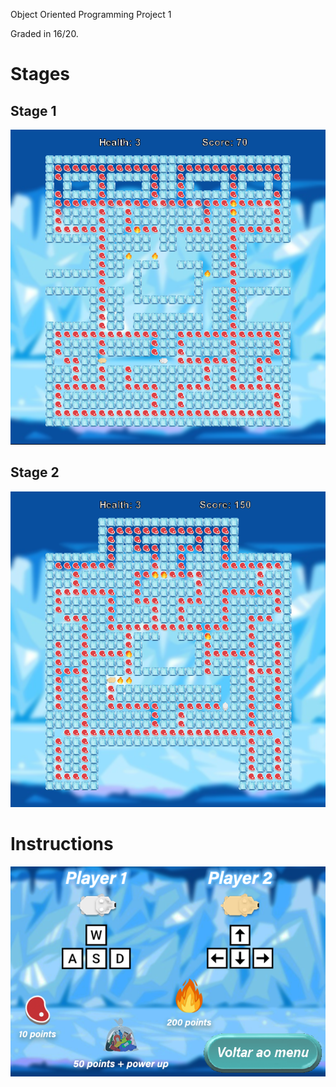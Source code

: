 Object Oriented Programming Project 1

Graded in 16/20.

# Stages

## Stage 1

![Project](./assets/stage1.png)

## Stage 2

![Project](./assets/stage2.png)

# Instructions

![Project](./assets/instructions.png)